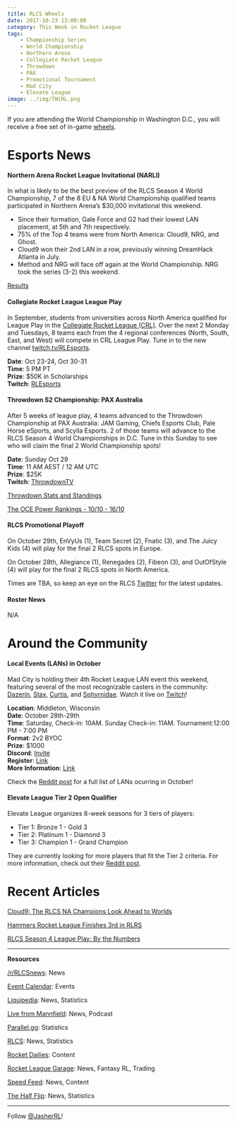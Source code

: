```yaml
---
title: RLCS Wheels
date: 2017-10-23 13:00:00
category: This Week in Rocket League
tags:
    - Championship Series
    - World Championship
    - Northern Arena
    - Collegiate Rocket League
    - Throwdown
    - PAX
    - Promotional Tournament
    - Mad City
    - Elevate League
image: ../img/TWiRL.png
---
```


If you are attending the World Championship in Washington D.C., you will receive a free set of in-game [wheels](https://www.rocketleague.com/news/exclusive-item-for-rlcs-season-4-attendees-/).

# Esports News

#### Northern Arena Rocket League Invitational (NARLI)

In what is likely to be the best preview of the RLCS Season 4 World Championship, 7 of the 8 EU & NA World Championship qualified teams participated in Northern Arena’s \$30,000 invitational this weekend.

- Since their formation, Gale Force and G2 had their lowest LAN placement, at 5th and 7th respectively.
- 75% of the Top 4 teams were from North America: Cloud9, NRG, and Ghost.
- Cloud9 won their 2nd LAN in a row, previously winning DreamHack Atlanta in July.
- Method and NRG will face off again at the World Championship. NRG took the series (3-2) this weekend.

[Results](https://www.reddit.com/r/RocketLeague/comments/77ytek/northern_arena_2017_invitational_30000_day_2/)

#### Collegiate Rocket League League Play

In September, students from universities across North America qualified for League Play in the [Collegiate Rocket League (CRL)](https://www.rocketleague.com/news/league-play-begins-for-collegiate-rocket-league/). Over the next 2 Monday and Tuesdays, 8 teams each from the 4 regional conferences (North, South, East, and West) will compete in CRL League Play. Tune in to the new channel [twitch.tv/RLEsports](https://twitch.tv/RLEsports).

**Date**: Oct 23-24, Oct 30-31  
**Time**: 5 PM PT  
**Prize**: \$50K in Scholarships  
**Twitch**: [RLEsports](https://twitch.tv/RLEsports)

#### Throwdown S2 Championship: PAX Australia

After 5 weeks of league play, 4 teams advanced to the Throwdown Championship at PAX Australia: JAM Gaming, Chiefs Esports Club, Pale Horse eSports, and Scylla Esports. 2 of those teams will advance to the RLCS Season 4 World Championships in D.C. Tune in this Sunday to see who will claim the final 2 World Championship spots!

**Date**: Sunday Oct 29  
**Time**: 11 AM AEST / 12 AM UTC  
**Prize**: \$25K  
**Twitch**: [ThrowdownTV](https://twitch.tv/ThrowdownTV)

[Throwdown Stats and Standings](https://www.throwdowntv.gg/news/rocket-league-oce-championship/)

[The OCE Power Rankings - 10/10 - 16/10](https://www.rocketleagueoce.com/single-post/2017/10/19/The-OCE-Power-Rankings---1010---1610)

#### RLCS Promotional Playoff

On October 29th, EnVyUs (1), Team Secret (2), Fnatic (3), and The Juicy Kids (4) will play for the final 2 RLCS spots in Europe.

On October 28th, Allegiance (1), Renegades (2), Fibeon (3), and OutOfStyle (4) will play for the final 2 RLCS spots in North America.

Times are TBA, so keep an eye on the RLCS [Twitter](https://twitter.com/RLCS) for the latest updates.

#### Roster News

N/A

# Around the Community

#### Local Events (LANs) in October

Mad City is holding their 4th Rocket League LAN event this weekend, featuring several of the most recognizable casters in the community: [Dazerin](https://twitter.com/iDazerin), [Stax](https://twitter.com/StaxRL), [Curtis](https://twitter.com/RL_Curtis), and [Sphyrnidae](https://twitter.com/SphyrnidaeRL). Watch it live on [Twitch](https://twitch.tv/MadCityGG)!

**Location**: Middleton, Wisconsin  
**Date**: October 28th-29th  
**Time**: Saturday, Check-in: 10AM. Sunday Check-in: 11AM. Tournament:12:00 PM - 7:00 PM  
**Format**: 2v2 BYOC  
**Prize**: \$1000  
**Discord**: [Invite](https://discord.gg/madcitygg)  
**Register**: [Link](https://www.lanreg.org/midwestlan/mwl19)  
**More Information**: [Link](https://www.reddit.com/r/RocketLeague/comments/734iu8/lan1000madisonwi_mad_city_fall_brawl_byoc_2v2_lan/)

Check the [Reddit post](https://www.reddit.com/r/RocketLeague/comments/73ffop/local_events_lans_october_2017/) for a full list of LANs ocurring in October!

#### Elevate League Tier 2 Open Qualifier

Elevate League organizes 8-week seasons for 3 tiers of players:

- Tier 1: Bronze 1 - Gold 3
- Tier 2: Platinum 1 - Diamond 3
- Tier 3: Champion 1 - Grand Champion

They are currently looking for more players that fit the Tier 2 criteria. For more information, check out their [Reddit post](https://www.reddit.com/r/RocketLeagueClashes/comments/782x6k/elevate_league_tier_2_open_qualifier_napcps43v3/).

# Recent Articles

[Cloud9: The RLCS NA Champions Look Ahead to Worlds](https://www.redbull.com/us-en/cloud9-rocket-league-regional-champions-interview)

[Hammers Rocket League Finishes 3rd in RLRS](http://hammersesports.com/en/blog/2017/10/17/hammers-rocket-league-finishes-3rd-in-rlrs/)

[RLCS Season 4 League Play: By the Numbers](https://rlcs.gg/news/rlcs-s4-league-play-by-the-numbers)

---

**Resources**

[/r/RLCSnews](https://www.reddit.com/r/RLCSnews/): News

[Event Calendar](https://rocket-league.com/calendar): Events

[Liquipedia](http://wiki.teamliquid.net/rocketleague/Rocket_League_Championship_Series/Season_4): News, Statistics

[Live from Mannfield](http://www.lfmannfield.com/): News, Podcast

[Parallel.gg](http://parallel.gg/): Statistics

[RLCS](https://rlcs.gg/): News, Statistics

[Rocket Dailies](https://twitter.com/Rocket_Dailies): Content

[Rocket League Garage](http://rocket-league.com/): News, Fantasy RL, Trading

[Speed Feed](https://www.youtube.com/user/TehLief/featured): News, Content

[The Half Flip](http://thehalfflip.com/): News, Statistics

---

Follow [@JasherRL](https://twitter.com/JasherRL)!

